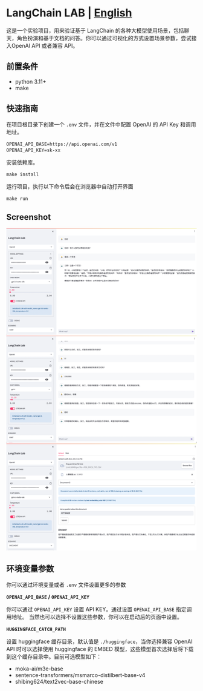 # LangChain LAB | [English](README.md)

这是一个实验项目，用来验证基于 LangChain 的各种大模型使用场景，包括聊天，角色扮演和基于文档的问答。你可以通过可视化的方式设置场景参数，尝试接入OpenAI API 或者兼容 API。

## 前置条件

* python 3.11+
* make

## 快速指南

在项目根目录下创建一个 `.env` 文件，并在文件中配置 OpenAI 的 API Key 和调用地址。

```text
OPENAI_API_BASE=https://api.openai.com/v1
OPENAI_API_KEY=sk-xx
```

安装依赖库。

```shell
make install
```

运行项目，执行以下命令后会在浏览器中自动打开界面

```shell
make run
```

## Screenshot

![](docs/image-chat.png)
![](docs/image-player.png)
![](docs/image-doc.png)


## 环境变量参数

你可以通过环境变量或者 `.env` 文件设置更多的参数

**`OPENAI_API_BASE` / `OPENAI_API_KEY`**

你可以通过 `OPENAI_API_KEY` 设置 API KEY。通过设置 `OPENAI_API_BASE` 指定调用地址。 当然也可以选择不设置这些参数，你可以在启动后的页面中设置。

**`HUGGINGFACE_CATCH_PATH`**

设置 huggingface 缓存目录，默认值是 `./huggingface`，当你选择兼容 OpenAI API 时可以选择使用 huggingface 的 EMBED 模型，这些模型首次选择后将下载到这个缓存目录中。目前可选模型如下：

* moka-ai/m3e-base
* sentence-transformers/msmarco-distilbert-base-v4
* shibing624/text2vec-base-chinese
